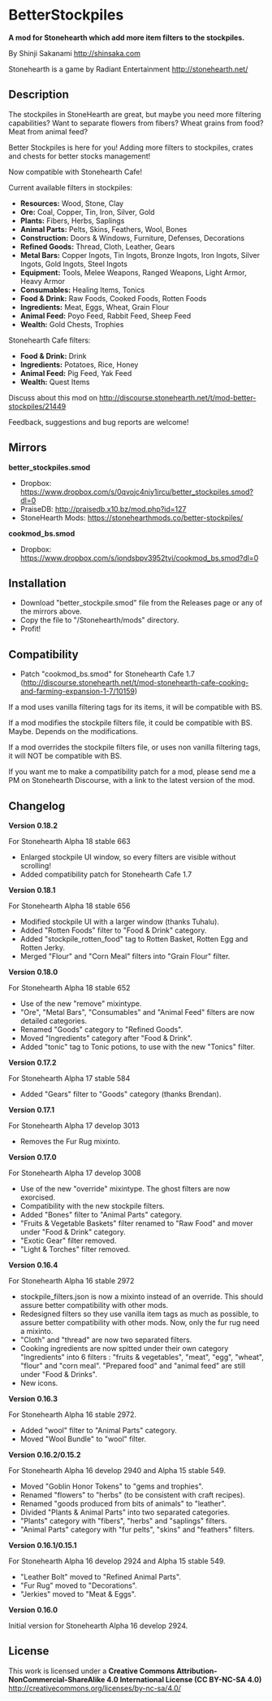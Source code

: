 # BetterStockpiles
**A mod for Stonehearth which add more item filters to the stockpiles.**

By Shinji Sakanami http://shinsaka.com

Stonehearth is a game by Radiant Entertainment http://stonehearth.net/

## Description

The stockpiles in StoneHearth are great, but maybe you need more filtering capabilities? Want to separate flowers from fibers? Wheat grains from food? Meat from animal feed?

Better Stockpiles is here for you! Adding more filters to stockpiles, crates and chests for better stocks management!

Now compatible with Stonehearth Cafe!

Current available filters in stockpiles:

* **Resources:** Wood, Stone, Clay
* **Ore:** Coal, Copper, Tin, Iron, Silver, Gold
* **Plants:** Fibers, Herbs, Saplings
* **Animal Parts:** Pelts, Skins, Feathers, Wool, Bones
* **Construction:** Doors & Windows, Furniture, Defenses, Decorations
* **Refined Goods:** Thread, Cloth, Leather, Gears
* **Metal Bars:** Copper Ingots, Tin Ingots, Bronze Ingots, Iron Ingots, Silver Ingots, Gold Ingots, Steel Ingots
* **Equipment:** Tools, Melee Weapons, Ranged Weapons, Light Armor, Heavy Armor
* **Consumables:** Healing Items, Tonics
* **Food & Drink:** Raw Foods, Cooked Foods, Rotten Foods
* **Ingredients:** Meat, Eggs, Wheat, Grain Flour
* **Animal Feed:** Poyo Feed, Rabbit Feed, Sheep Feed
* **Wealth:** Gold Chests, Trophies

Stonehearth Cafe filters:

* **Food & Drink:** Drink
* **Ingredients:** Potatoes, Rice, Honey
* **Animal Feed:** Pig Feed, Yak Feed
* **Wealth:** Quest Items

Discuss about this mod on http://discourse.stonehearth.net/t/mod-better-stockpiles/21449

Feedback, suggestions and bug reports are welcome!

## Mirrors

**better_stockpiles.smod**
* Dropbox: https://www.dropbox.com/s/0qvojc4niy1ircu/better_stockpiles.smod?dl=0
* PraiseDB: http://praisedb.x10.bz/mod.php?id=127
* StoneHearth Mods: https://stonehearthmods.co/better-stockpiles/

**cookmod_bs.smod**
* Dropbox: https://www.dropbox.com/s/iondsbpv3952tvi/cookmod_bs.smod?dl=0

## Installation

* Download "better_stockpile.smod" file from the Releases page or any of the mirrors above.
* Copy the file to "/Stonehearth/mods" directory.
* Profit!

## Compatibility

* Patch "cookmod_bs.smod" for Stonehearth Cafe 1.7 (http://discourse.stonehearth.net/t/mod-stonehearth-cafe-cooking-and-farming-expansion-1-7/10159)

If a mod uses vanilla filtering tags for its items, it will be compatible with BS.

If a mod modifies the stockpile filters file, it could be compatible with BS. Maybe. Depends on the modifications.

If a mod overrides the stockpile filters file, or uses non vanilla filtering tags, it will NOT be compatible with BS.

If you want me to make a compatibility patch for a mod, please send me a PM on Stonehearth Discourse, with a link to the latest version of the mod.

## Changelog

**Version 0.18.2**

For Stonehearth Alpha 18 stable 663

* Enlarged stockpile UI window, so every filters are visible without scrolling!
* Added compatibility patch for Stonehearth Cafe 1.7

**Version 0.18.1**

For Stonehearth Alpha 18 stable 656

* Modified stockpile UI with a larger window (thanks Tuhalu).
* Added "Rotten Foods" filter to "Food & Drink" category.
* Added "stockpile_rotten_food" tag to Rotten Basket, Rotten Egg and Rotten Jerky.
* Merged "Flour" and "Corn Meal" filters into "Grain Flour" filter.

**Version 0.18.0**

For Stonehearth Alpha 18 stable 652

* Use of the new "remove" mixintype.
* "Ore", "Metal Bars", "Consumables" and "Animal Feed" filters are now detailed categories.
* Renamed "Goods" category to "Refined Goods".
* Moved "Ingredients" category after "Food & Drink".
* Added "tonic" tag to Tonic potions, to use with the new "Tonics" filter.

**Version 0.17.2**

For Stonehearth Alpha 17 stable 584

* Added "Gears" filter to "Goods" category (thanks Brendan).

**Version 0.17.1**

For Stonehearth Alpha 17 develop 3013

* Removes the Fur Rug mixinto.

**Version 0.17.0**

For Stonehearth Alpha 17 develop 3008

* Use of the new "override" mixintype. The ghost filters are now exorcised.
* Compatibility with the new stockpile filters.
* Added "Bones" filter to "Animal Parts" category.
* "Fruits & Vegetable Baskets" filter renamed to "Raw Food" and mover under "Food & Drink" category.
* "Exotic Gear" filter removed.
* "Light & Torches" filter removed.

**Version 0.16.4**

For Stonehearth Alpha 16 stable 2972

* stockpile_filters.json is now a mixinto instead of an override. This should assure better compatibility with other mods.
* Redesigned filters so they use vanilla item tags as much as possible, to assure better compatibility with other mods. Now, only the fur rug need a mixinto.
* "Cloth" and "thread" are now two separated filters.
* Cooking ingredients are now spitted under their own category "Ingredients" into 6 filters : "fruits & vegetables", "meat", "egg", "wheat", "flour" and "corn meal". "Prepared food" and "animal feed" are still under "Food & Drinks".
* New icons.

**Version 0.16.3**

For Stonehearth Alpha 16 stable 2972.

* Added "wool" filter to "Animal Parts" category.
* Moved "Wool Bundle" to "wool" filter.

**Version 0.16.2/0.15.2**

For Stonehearth Alpha 16 develop 2940 and Alpha 15 stable 549.

* Moved "Goblin Honor Tokens" to "gems and trophies".
* Renamed "flowers" to "herbs" (to be consistent with craft recipes).
* Renamed "goods produced from bits of animals" to "leather".
* Divided "Plants & Animal Parts" into two separated categories.
* "Plants" category with "fibers", "herbs" and "saplings" filters.
* "Animal Parts" category with "fur pelts", "skins" and "feathers" filters.

**Version 0.16.1/0.15.1**

For Stonehearth Alpha 16 develop 2924 and Alpha 15 stable 549.

* "Leather Bolt" moved to "Refined Animal Parts".
* "Fur Rug" moved to "Decorations".
* "Jerkies" moved to "Meat & Eggs".

**Version 0.16.0**

Initial version for Stonehearth Alpha 16 develop 2924.

## License

This work is licensed under a **Creative Commons Attribution-NonCommercial-ShareAlike 4.0 International License (CC BY-NC-SA 4.0)** http://creativecommons.org/licenses/by-nc-sa/4.0/
